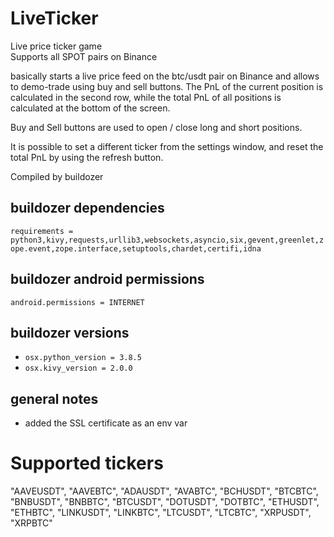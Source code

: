 # LiveTicker
Live price ticker game\
Supports all SPOT pairs on Binance


basically starts a live price feed on the btc/usdt pair on Binance and allows to demo-trade using buy and sell buttons.
The PnL of the current position is calculated in the second row, while the total PnL of all positions is calculated at the bottom of the screen.

Buy and Sell buttons are used to open / close long and short positions.

It is possible to set a different ticker from the settings window, and reset the total PnL by using the refresh button.

Compiled by buildozer

## buildozer dependencies
`requirements = python3,kivy,requests,urllib3,websockets,asyncio,six,gevent,greenlet,zope.event,zope.interface,setuptools,chardet,certifi,idna`

## buildozer android permissions
`android.permissions = INTERNET`

## buildozer versions
* `osx.python_version = 3.8.5`
* `osx.kivy_version = 2.0.0`

## general notes
* added the SSL certificate as an env var

# Supported tickers
"AAVEUSDT",
"AAVEBTC",
"ADAUSDT",
"AVABTC",
"BCHUSDT",
"BTCBTC",
"BNBUSDT",
"BNBBTC",
"BTCUSDT",
"DOTUSDT",
"DOTBTC",
"ETHUSDT",
"ETHBTC",
"LINKUSDT",
"LINKBTC",
"LTCUSDT",
"LTCBTC",
"XRPUSDT",
"XRPBTC"

